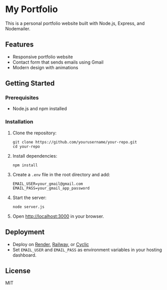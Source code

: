 # My Portfolio

This is a personal portfolio website built with Node.js, Express, and Nodemailer.

## Features

- Responsive portfolio website
- Contact form that sends emails using Gmail
- Modern design with animations

## Getting Started

### Prerequisites
- Node.js and npm installed
### Installation

1. Clone the repository:
   ```
   git clone https://github.com/yourusername/your-repo.git
   cd your-repo
   ```

2. Install dependencies:
   ```
   npm install
   ```

3. Create a `.env` file in the root directory and add:
   ```
   EMAIL_USER=your_gmail@gmail.com
   EMAIL_PASS=your_gmail_app_password
   ```

4. Start the server:
   ```
   node server.js
   ```

5. Open [http://localhost:3000](http://localhost:3000) in your browser.

## Deployment

- Deploy on [Render](https://render.com/), [Railway](https://railway.app/), or [Cyclic](https://www.cyclic.sh/)
- Set `EMAIL_USER` and `EMAIL_PASS` as environment variables in your hosting dashboard.

## License

MIT